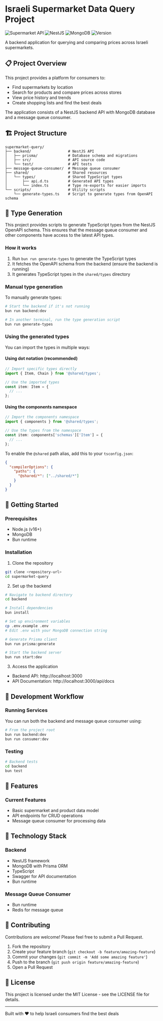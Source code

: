 # Israeli Supermarket Data Query Project

![Supermarket API](https://img.shields.io/badge/API-Supermarket%20Data-blue)
![NestJS](https://img.shields.io/badge/backend-NestJS-red)
![MongoDB](https://img.shields.io/badge/database-MongoDB-green)
![Version](https://img.shields.io/badge/version-0.1.0-orange)

A backend application for querying and comparing prices across Israeli supermarkets.

## 📋 Project Overview

This project provides a platform for consumers to:
- Find supermarkets by location
- Search for products and compare prices across stores
- View price history and trends
- Create shopping lists and find the best deals

The application consists of a NestJS backend API with MongoDB database and a message queue consumer.

## 🏗️ Project Structure

```
supermarket-query/
├── backend/                 # NestJS API
│   ├── prisma/              # Database schema and migrations
│   ├── src/                 # API source code
│   └── test/                # API tests
├── message-queue-consumer/  # Message queue consumer
├── shared/                  # Shared resources
│   └── types/               # Shared TypeScript types
│       ├── api.d.ts         # Generated API types
│       └── index.ts         # Type re-exports for easier imports
└── scripts/                 # Utility scripts
    └── generate-types.ts    # Script to generate types from OpenAPI schema
```

## 🔄 Type Generation

This project provides scripts to generate TypeScript types from the NestJS OpenAPI schema. This ensures that the message queue consumer and other components have access to the latest API types.

### How it works

1. Run `bun run generate-types` to generate the TypeScript types
2. It fetches the OpenAPI schema from the backend (ensure the backend is running)
3. It generates TypeScript types in the `shared/types` directory

### Manual type generation

To manually generate types:

```bash
# Start the backend if it's not running
bun run backend:dev

# In another terminal, run the type generation script
bun run generate-types
```

### Using the generated types

You can import the types in multiple ways:

#### Using dot notation (recommended)

```typescript
// Import specific types directly
import { Item, Chain } from '@shared/types';

// Use the imported types
const item: Item = {
  // ...
};
```

#### Using the components namespace

```typescript
// Import the components namespace
import { components } from '@shared/types';

// Use the types from the namespace
const item: components['schemas']['Item'] = {
  // ...
};
```

To enable the `@shared` path alias, add this to your `tsconfig.json`:

```json
{
  "compilerOptions": {
    "paths": {
      "@shared/*": ["../shared/*"]
    }
  }
}
```

## 🚀 Getting Started

### Prerequisites

- Node.js (v16+)
- MongoDB
- Bun runtime

### Installation

1. Clone the repository
```bash
git clone <repository-url>
cd supermarket-query
```

2. Set up the backend
```bash
# Navigate to backend directory
cd backend

# Install dependencies
bun install

# Set up environment variables
cp .env.example .env
# Edit .env with your MongoDB connection string

# Generate Prisma client
bun run prisma:generate

# Start the backend server
bun run start:dev
```

3. Access the application
- Backend API: http://localhost:3000
- API Documentation: http://localhost:3000/api/docs

## 🔄 Development Workflow

### Running Services

You can run both the backend and message queue consumer using:

```bash
# From the project root
bun run backend:dev
bun run consumer:dev
```

### Testing

```bash
# Backend tests
cd backend
bun test
```

## 📱 Features

### Current Features
- Basic supermarket and product data model
- API endpoints for CRUD operations
- Message queue consumer for processing data

## 🧪 Technology Stack

### Backend
- NestJS framework
- MongoDB with Prisma ORM
- TypeScript
- Swagger for API documentation
- Bun runtime

### Message Queue Consumer
- Bun runtime
- Redis for message queue

## 🤝 Contributing

Contributions are welcome! Please feel free to submit a Pull Request.

1. Fork the repository
2. Create your feature branch (`git checkout -b feature/amazing-feature`)
3. Commit your changes (`git commit -m 'Add some amazing feature'`)
4. Push to the branch (`git push origin feature/amazing-feature`)
5. Open a Pull Request

## 📄 License

This project is licensed under the MIT License - see the LICENSE file for details.

---

Built with ❤️ to help Israeli consumers find the best deals

